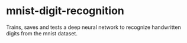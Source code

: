 # mnist-digit-recognition

Trains, saves and tests a deep neural network to recognize handwritten digits from the mnist dataset.
